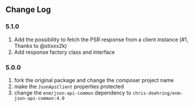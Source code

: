 ## Change Log

### 5.1.0
1. Add the possibility to fetch the PSR response from a client instance (#1, Thanks to @stixxx2k)
1. Add response factory class and interface

### 5.0.0
1. fork the original package and change the composer project name
1. make the `JsonApiClient` properties protected
1. change the `enm/json-api-common` dependency to `chris-doehring/enm-json-api-common:4.0`